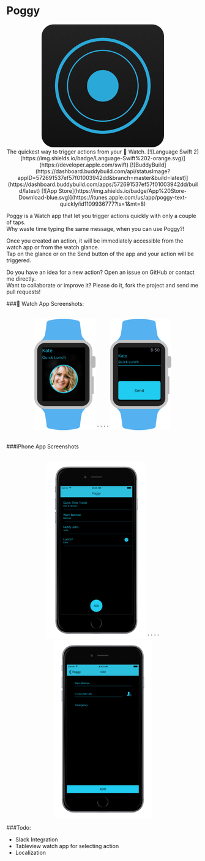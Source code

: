 # Poggy

<p align="center">
<img src="/Assets/PoggyIconRoundCorners.png" width="320">  
<br/>
The quickest way to trigger actions from your  Watch.  
[![Language Swift 2](https://img.shields.io/badge/Language-Swift%202-orange.svg)](https://developer.apple.com/swift) [![BuddyBuild](https://dashboard.buddybuild.com/api/statusImage?appID=572691537ef57f01003942dd&branch=master&build=latest)](https://dashboard.buddybuild.com/apps/572691537ef57f01003942dd/build/latest) 
[![App Store](https://img.shields.io/badge/App%20Store-Download-blue.svg)](https://itunes.apple.com/us/app/poggy-text-quickly/id1109936777?ls=1&mt=8)
<br/>
<p>

Poggy is a Watch app that let you trigger actions quickly with only a couple of taps.  
Why waste time typing the same message, when you can use Poggy?!

Once you created an action, it will be immediately accessible from the watch app or from the watch glance.  
Tap on the glance or on the Send button of the app and your action will be triggered.

Do you have an idea for a new action? Open an issue on GitHub or contact me directly.  
Want to collaborate or improve it? Please do it, fork the project and send me pull requests!

### Watch App Screenshots:  
<p align="center">
<br/>
<img src="/Assets/App Store Screenshots/Poggy_Watch_Glance.png" width="160"> `  ` `  ` <img src="/Assets/App Store Screenshots/Poggy_Watch_Interface.png" width="160">
<br/>
<br/>
<p>

###iPhone App Screenshots
<p align="center">
<br/>
<img src="/Assets/App Store Screenshots/Poggy_MainScreen.png" width="260"> `  ` `  ` <img src="/Assets/App Store Screenshots/Poggy_AddAction.png" width="260">
<br/>
<p>

###Todo:  
- Slack Integration
- Tableview watch app for selecting action
- Localization



